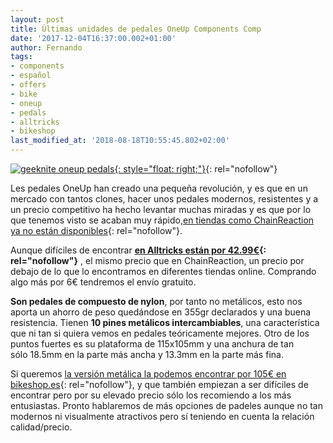 ```yaml
---
layout: post
title: Últimas unidades de pedales OneUp Components Comp
date: '2017-12-04T16:37:00.002+01:00'
author: Fernando
tags:
- components
- español
- offers
- bike
- oneup
- pedals
- alltricks
- bikeshop
last_modified_at: '2018-08-18T10:55:45.802+02:00'
---
```

[![geeknite oneup pedals](https://1.bp.blogspot.com/-Xnlkftj4NNQ/WiVroV8oxXI/AAAAAAAABCI/Mtmervu3qL4E5O23Tr1TPAeT10iiVPvzQCLcBGAs/s320/OneUp-Components-Composite-Flat-Pedal-offers.jpg){: style="float: right;"}](https://www.alltricks.es/F-11931-pedales-plates/P-259430-oneup_pedals_composite_black?gclid=Cj0KCQiAgZTRBRDmARIsAJvVWAuAzyIkjhBvTA2cVU8DN0Y29sg_ldIzTpaWBFN_pREDstJpX8P5WZMaAv_6EALw_wcB#ectrans=1){: rel="nofollow"}

Les pedales OneUp han creado una pequeña revolución, y es que en un mercado con tantos clones, hacer unos pedales modernos, resistentes y a un precio competitivo ha hecho levantar muchas miradas y es que por lo que tenemos visto se acaban muy rápido,[en tiendas como ChainReaction ya no están disponibles](https://www.awin1.com/awclick.php?gid=329899&mid=10467&awinaffid=364849&linkid=2100772&clickref=){: rel="nofollow"}.  
  
Aunque difíciles de encontrar **[en Alltricks están por 42.99€](https://www.alltricks.es/F-11931-pedales-plates/P-259430-oneup_pedals_composite_black?gclid=Cj0KCQiAgZTRBRDmARIsAJvVWAuAzyIkjhBvTA2cVU8DN0Y29sg_ldIzTpaWBFN_pREDstJpX8P5WZMaAv_6EALw_wcB#ectrans=1){: rel="nofollow"}** , el mismo precio que en ChainReaction, un precio por debajo de lo que lo encontramos en diferentes tiendas online. Comprando algo más por 6€ tendremos el envío gratuito.  
  
**Son pedales de compuesto de nylon**, por tanto no metálicos, esto nos aporta un ahorro de peso quedándose en 355gr declarados y una buena resistencia. Tienen **10 pines metálicos intercambiables**, una característica que ni tan si quiera vemos en pedales teóricamente mejores. Otro de los puntos fuertes es su plataforma de 115x105mm y una anchura de tan sólo 18.5mm en la parte más ancha y 13.3mm en la parte más fina.  
  
Si queremos [la versión metálica la podemos encontrar por 105€ en bikeshop.es](https://www.bikeshop.es/pedales-one-up-aluminio/141494.html){: rel="nofollow"}, y que también empiezan a ser difíciles de encontrar pero por su elevado precio sólo los recomiendo a los más entusiastas. Pronto hablaremos de más opciones de padeles aunque no tan modernos ni visualmente atractivos pero sí teniendo en cuenta la relación calidad/precio.  
  